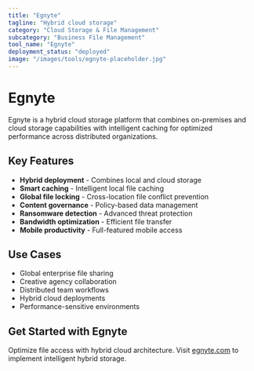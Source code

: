 ```yaml
---
title: "Egnyte"
tagline: "Hybrid cloud storage"
category: "Cloud Storage & File Management"
subcategory: "Business File Management"
tool_name: "Egnyte"
deployment_status: "deployed"
image: "/images/tools/egnyte-placeholder.jpg"
---
```


# Egnyte

Egnyte is a hybrid cloud storage platform that combines on-premises and cloud storage capabilities with intelligent caching for optimized performance across distributed organizations.

## Key Features

- **Hybrid deployment** - Combines local and cloud storage
- **Smart caching** - Intelligent local file caching
- **Global file locking** - Cross-location file conflict prevention
- **Content governance** - Policy-based data management
- **Ransomware detection** - Advanced threat protection
- **Bandwidth optimization** - Efficient file transfer
- **Mobile productivity** - Full-featured mobile access

## Use Cases

- Global enterprise file sharing
- Creative agency collaboration
- Distributed team workflows
- Hybrid cloud deployments
- Performance-sensitive environments

## Get Started with Egnyte

Optimize file access with hybrid cloud architecture. Visit [egnyte.com](https://www.egnyte.com) to implement intelligent hybrid storage.